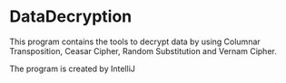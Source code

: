 DataDecryption
==============
This program contains the tools to decrypt data by using Columnar Transposition, Ceasar Cipher, Random Substitution and Vernam Cipher.

The program is created by IntelliJ
